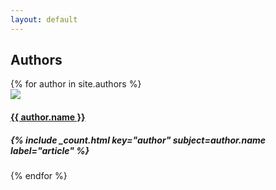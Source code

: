 ```yaml
---
layout: default
---
```


<div class="container">
  <h2 class="section-header">Authors</h2>
  <div data-card-deck class="card-deck">
    <div class="cards-4x">
      <div class="row">
      {% for author in site.authors %}
        <div class="card">
          <a href="{{ author.url }}">
            <img class="card-img-top img-responsive" src="{{ author.image }}">
          </a>
          <div class="card-block">
            <a href="{{ author.url }}">
              <h4 class="card-title card-title--overlap text-uppercase">{{ author.name }}</h4>
            </a>
            <h5 class="card-subtitle">{% include _count.html key="author" subject=author.name label="article" %}</h5>
          </div>
        </div>
      {% endfor %}
      </div>
    </div>
  </div>
</div>